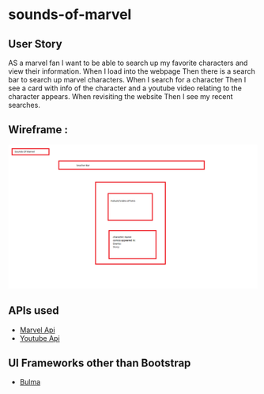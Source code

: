 # sounds-of-marvel

## User Story

AS a marvel fan I want to be able to search up my favorite characters and view their information.
When I load into the webpage Then there is a search bar to search up marvel characters.
When I search for a character Then I see a card with info of the character and a youtube video relating to the character appears.
When revisiting the website Then I see my recent searches.

## Wireframe :

![Example Image](/assets/wireframe.png)

## APIs used

- [Marvel Api](https://developer.marvel.com/)
- [Youtube Api](https://developers.google.com/youtube/v3)

## UI Frameworks other than Bootstrap

- [Bulma](https://bulma.io/)
